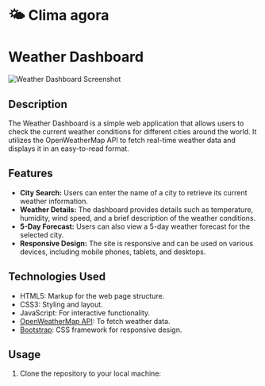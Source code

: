 # :sun_behind_small_cloud: Clima agora
# Weather Dashboard

![Weather Dashboard Screenshot](screenshot.png)

## Description

The Weather Dashboard is a simple web application that allows users to check the current weather conditions for different cities around the world. It utilizes the OpenWeatherMap API to fetch real-time weather data and displays it in an easy-to-read format.

## Features

- **City Search:** Users can enter the name of a city to retrieve its current weather information.
- **Weather Details:** The dashboard provides details such as temperature, humidity, wind speed, and a brief description of the weather conditions.
- **5-Day Forecast:** Users can also view a 5-day weather forecast for the selected city.
- **Responsive Design:** The site is responsive and can be used on various devices, including mobile phones, tablets, and desktops.

## Technologies Used

- HTML5: Markup for the web page structure.
- CSS3: Styling and layout.
- JavaScript: For interactive functionality.
- [OpenWeatherMap API](https://openweathermap.org/api): To fetch weather data.
- [Bootstrap](https://getbootstrap.com/): CSS framework for responsive design.

## Usage

1. Clone the repository to your local machine:

